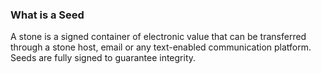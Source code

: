 ### What is a Seed

A stone is a signed container of electronic value that can be transferred through a
stone host, email or any text-enabled communication platform. Seeds are fully signed to guarantee
integrity. 